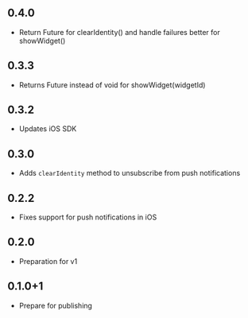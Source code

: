 ## 0.4.0
* Return Future<IdentityResult> for clearIdentity() and handle failures better for showWidget()

## 0.3.3
* Returns Future<WidgetResult> instead of void for showWidget(widgetId)

## 0.3.2
* Updates iOS SDK

## 0.3.0
* Adds `clearIdentity` method to unsubscribe from push notifications

## 0.2.2
* Fixes support for push notifications in iOS

## 0.2.0
* Preparation for v1

## 0.1.0+1

* Prepare for publishing
